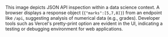 This image depicts JSON API inspection within a data science context. A browser displays a response object (`{"marks":[5,7,8]}`) from an endpoint like `/api`, suggesting analysis of numerical data (e.g., grades). Developer tools such as Vercel's pretty-print option are evident in the UI, indicating a testing or debugging environment for web applications.